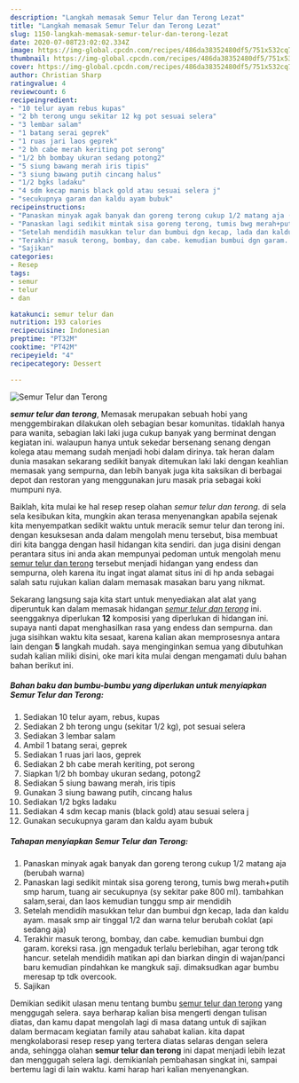 ```yaml
---
description: "Langkah memasak Semur Telur dan Terong Lezat"
title: "Langkah memasak Semur Telur dan Terong Lezat"
slug: 1150-langkah-memasak-semur-telur-dan-terong-lezat
date: 2020-07-08T23:02:02.334Z
image: https://img-global.cpcdn.com/recipes/486da38352480df5/751x532cq70/semur-telur-dan-terong-foto-resep-utama.jpg
thumbnail: https://img-global.cpcdn.com/recipes/486da38352480df5/751x532cq70/semur-telur-dan-terong-foto-resep-utama.jpg
cover: https://img-global.cpcdn.com/recipes/486da38352480df5/751x532cq70/semur-telur-dan-terong-foto-resep-utama.jpg
author: Christian Sharp
ratingvalue: 4
reviewcount: 6
recipeingredient:
- "10 telur ayam rebus kupas"
- "2 bh terong ungu sekitar 12 kg pot sesuai selera"
- "3 lembar salam"
- "1 batang serai geprek"
- "1 ruas jari laos geprek"
- "2 bh cabe merah keriting pot serong"
- "1/2 bh bombay ukuran sedang potong2"
- "5 siung bawang merah iris tipis"
- "3 siung bawang putih cincang halus"
- "1/2 bgks ladaku"
- "4 sdm kecap manis black gold atau sesuai selera j"
- "secukupnya garam dan kaldu ayam bubuk"
recipeinstructions:
- "Panaskan minyak agak banyak dan goreng terong cukup 1/2 matang aja (berubah warna)"
- "Panaskan lagi sedikit mintak sisa goreng terong, tumis bwg merah+putih smp harum, tuang air secukupnya (sy sekitar pake 800 ml). tambahkan salam,serai, dan laos kemudian tunggu smp air mendidih"
- "Setelah mendidih masukkan telur dan bumbui dgn kecap, lada dan kaldu ayam. masak smp air tinggal 1/2 dan warna telur berubah coklat (api sedang aja)"
- "Terakhir masuk terong, bombay, dan cabe. kemudian bumbui dgn garam. koreksi rasa. jgn mengaduk terlalu berlebihan, agar terong tdk hancur. setelah mendidih matikan api dan biarkan dingin di wajan/panci baru kemudian pindahkan ke mangkuk saji. dimaksudkan agar bumbu meresap tp tdk overcook."
- "Sajikan"
categories:
- Resep
tags:
- semur
- telur
- dan

katakunci: semur telur dan 
nutrition: 193 calories
recipecuisine: Indonesian
preptime: "PT32M"
cooktime: "PT42M"
recipeyield: "4"
recipecategory: Dessert

---
```



![Semur Telur dan Terong](https://img-global.cpcdn.com/recipes/486da38352480df5/751x532cq70/semur-telur-dan-terong-foto-resep-utama.jpg)

<b><i>semur telur dan terong</i></b>, Memasak merupakan sebuah hobi yang menggembirakan dilakukan oleh sebagian besar komunitas. tidaklah hanya para wanita, sebagian laki laki juga cukup banyak yang berminat dengan kegiatan ini. walaupun hanya untuk sekedar bersenang senang dengan kolega atau memang sudah menjadi hobi dalam dirinya. tak heran dalam dunia masakan sekarang sedikit banyak ditemukan laki laki dengan keahlian memasak yang sempurna, dan lebih banyak juga kita saksikan di berbagai depot dan restoran yang menggunakan juru masak pria sebagai koki mumpuni nya.

Baiklah, kita mulai ke hal resep resep olahan <i>semur telur dan terong</i>. di sela sela kesibukan kita, mungkin akan terasa menyenangkan apabila sejenak kita menyempatkan sedikit waktu untuk meracik semur telur dan terong ini. dengan kesuksesan anda dalam mengolah menu tersebut, bisa membuat diri kita bangga dengan hasil hidangan kita sendiri. dan juga disini dengan perantara situs ini anda akan mempunyai pedoman untuk mengolah menu <u>semur telur dan terong</u> tersebut menjadi hidangan yang endess dan sempurna, oleh karena itu ingat ingat alamat situs ini di hp anda sebagai salah satu rujukan kalian dalam memasak masakan baru yang nikmat.




Sekarang langsung saja kita start untuk menyediakan alat alat yang diperuntuk kan dalam memasak hidangan <u><i>semur telur dan terong</i></u> ini. seenggaknya diperlukan <b>12</b> komposisi yang diperlukan di hidangan ini. supaya nanti dapat menghasilkan rasa yang endess dan sempurna. dan juga sisihkan waktu kita sesaat, karena kalian akan memprosesnya antara lain dengan <b>5</b> langkah mudah. saya menginginkan semua yang dibutuhkan sudah kalian miliki disini, oke mari kita mulai dengan mengamati dulu bahan bahan berikut ini.

<!--inarticleads1-->

##### Bahan baku dan bumbu-bumbu yang diperlukan untuk menyiapkan Semur Telur dan Terong:

1. Sediakan 10 telur ayam, rebus, kupas
1. Sediakan 2 bh terong ungu (sekitar 1/2 kg), pot sesuai selera
1. Sediakan 3 lembar salam
1. Ambil 1 batang serai, geprek
1. Sediakan 1 ruas jari laos, geprek
1. Sediakan 2 bh cabe merah keriting, pot serong
1. Siapkan 1/2 bh bombay ukuran sedang, potong2
1. Sediakan 5 siung bawang merah, iris tipis
1. Gunakan 3 siung bawang putih, cincang halus
1. Sediakan 1/2 bgks ladaku
1. Sediakan 4 sdm kecap manis (black gold) atau sesuai selera j
1. Gunakan secukupnya garam dan kaldu ayam bubuk




<!--inarticleads2-->

##### Tahapan menyiapkan Semur Telur dan Terong:

1. Panaskan minyak agak banyak dan goreng terong cukup 1/2 matang aja (berubah warna)
1. Panaskan lagi sedikit mintak sisa goreng terong, tumis bwg merah+putih smp harum, tuang air secukupnya (sy sekitar pake 800 ml). tambahkan salam,serai, dan laos kemudian tunggu smp air mendidih
1. Setelah mendidih masukkan telur dan bumbui dgn kecap, lada dan kaldu ayam. masak smp air tinggal 1/2 dan warna telur berubah coklat (api sedang aja)
1. Terakhir masuk terong, bombay, dan cabe. kemudian bumbui dgn garam. koreksi rasa. jgn mengaduk terlalu berlebihan, agar terong tdk hancur. setelah mendidih matikan api dan biarkan dingin di wajan/panci baru kemudian pindahkan ke mangkuk saji. dimaksudkan agar bumbu meresap tp tdk overcook.
1. Sajikan




Demikian sedikit ulasan menu tentang bumbu <u>semur telur dan terong</u> yang menggugah selera. saya berharap kalian bisa mengerti dengan tulisan diatas, dan kamu dapat mengolah lagi di masa datang untuk di sajikan dalam bermacam kegiatan family atau sahabat kalian. kita dapat mengkolaborasi resep resep yang tertera diatas selaras dengan selera anda, sehingga olahan <b>semur telur dan terong</b> ini dapat menjadi lebih lezat dan menggugah selera lagi. demikianlah pembahasan singkat ini, sampai bertemu lagi di lain waktu. kami harap hari kalian menyenangkan.

